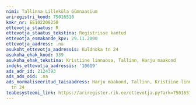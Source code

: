 ```yaml
---
nimi: Tallinna Lilleküla Gümnaasium
ariregistri_kood: 75016510
kmkr_nr: EE102208250
ettevotja_staatus: R
ettevotja_staatus_tekstina: Registrisse kantud
ettevotja_esmakande_kpv: 29.11.2000
ettevotja_aadress: .na
asukoht_ettevotja_aadressis: Kuldnoka tn 24
asukoha_ehak_kood: 339
asukoha_ehak_tekstina: Kristiine linnaosa, Tallinn, Harju maakond
indeks_ettevotja_aadressis: '10619'
ads_adr_id: 2124393
ads_ads_oid: .na
ads_normaliseeritud_taisaadress: Harju maakond, Tallinn, Kristiine linnaosa, Kuldnoka
  tn 24
teabesysteemi_link: https://ariregister.rik.ee/ettevotja.py?ark=75016510&ref=rekvisiidid
---
```


